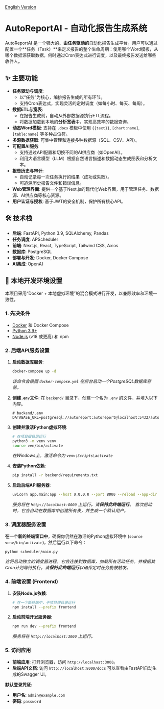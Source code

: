 [English Version](./README.md)

# AutoReportAI - 自动化报告生成系统

AutoReportAI 是一个强大的、**由任务驱动的**自动化报告生成平台。用户可以通过配置一个**任务（Task）**来定义报告的整个生命周期：使用哪个Word模板，从哪个数据源获取数据，何时通过Cron表达式进行调度，以及最终报告发送给哪些收件人。

## ✨ 主要功能

- **任务驱动与调度**:
    - 以“任务”为核心，编排报告生成的所有环节。
    - 支持Cron表达式，实现灵活的定时调度（如每小时、每天、每周）。
- **数据ETL与宽表**:
    - 在报告生成前，自动从外部数据源执行ETL流程。
    - 将数据加载到本地的**分析宽表**中，实现高效率的数据查询。
- **动态Word模板**: 支持在 `.docx` 模板中使用 `{{text}}`, `[chart:name]`, `[table:name]` 等多种占位符。
- **多源数据获取**: 可集中管理和连接多种数据源（SQL、CSV、API）。
- **可配置AI服务**:
    - 支持通过API配置和切换不同的AI供应商（如OpenAI）。
    - 利用大语言模型（LLM）根据自然语言描述和数据动态生成图表和分析文本。
- **报告历史与审计**:
    - 自动记录每一次任务执行的结果（成功或失败）。
    - 可追溯历史报告文件和错误信息。
- **Web管理界面**: 提供一个基于Next.js的现代化Web界面，用于管理任务、数据源、AI供应商等核心资源。
- **用户认证与授权**: 基于JWT的安全机制，保护所有核心API。

## 🛠️ 技术栈

- **后端**: FastAPI, Python 3.9, SQLAlchemy, Pandas
- **任务调度**: APScheduler
- **前端**: Next.js, React, TypeScript, Tailwind CSS, Axios
- **数据库**: PostgreSQL
- **部署与开发**: Docker, Docker Compose
- **AI集成**: OpenAI

## 🚀 本地开发环境设置

本项目采用“Docker + 本地虚拟环境”的混合模式进行开发，以兼顾效率和环境一致性。

### 1. 先决条件

- [Docker](https://www.docker.com/get-started/) 和 Docker Compose
- [Python 3.9+](https://www.python.org/downloads/)
- [Node.js](https://nodejs.org/) (v18 或更高) 和 npm

### 2. 后端API服务设置

1.  **启动数据库服务**:
    ```bash
    docker-compose up -d
    ```
    *该命令会根据 `docker-compose.yml` 在后台启动一个PostgreSQL数据库容器。*

2.  **创建`.env`文件**:
    在 `backend/` 目录下，创建一个名为 `.env` 的文件，并填入以下内容。
    ```dotenv
    # backend/.env
    DATABASE_URL=postgresql://autoreport:autoreport@localhost:5432/autoreport
    ```

3.  **创建并激活Python虚拟环境**:
    ```bash
    # 在项目根目录运行
    python3 -m venv venv
    source ven/bin/activate
    ```
    *在Windows上，激活命令为 `venv\Scripts\activate`*

4.  **安装Python依赖**:
    ```bash
    pip install -r backend/requirements.txt
    ```

5.  **启动后端API服务器**:
    ```bash
    uvicorn app.main:app --host 0.0.0.0 --port 8000 --reload --app-dir ./backend
    ```
    *服务将在 `http://localhost:8000` 上运行。请**保持此终端运行**。*
    *首次启动时，它会自动在数据库中创建所有表，并生成一个默认用户。*

### 3. 调度器服务设置

**在一个新的终端窗口中**，确保你仍然在激活的Python虚拟环境中 (`source venv/bin/activate`)，然后运行以下命令：

```bash
python scheduler/main.py
```
*这将启动独立的调度器进程。它会连接到数据库，加载所有活动任务，并根据其Cron计划等待执行。请**保持此终端运行**以确保定时任务能被触发。*

### 4. 前端设置 (Frontend)

1.  **安装Node.js依赖**:
    ```bash
    # 在一个新终端中，于项目根目录运行
    npm install --prefix frontend
    ```

2.  **启动前端开发服务器**:
    ```bash
    npm run dev --prefix frontend
    ```
    *服务将在 `http://localhost:3000` 上运行。*

### 5. 访问应用

- **前端应用**: 打开浏览器，访问 `http://localhost:3000`。
- **后端API文档**: 访问 `http://localhost:8000/docs` 可以查看由FastAPI自动生成的Swagger UI。

**默认登录凭证**:
- **用户名**: `admin@example.com`
- **密码**: `password` 